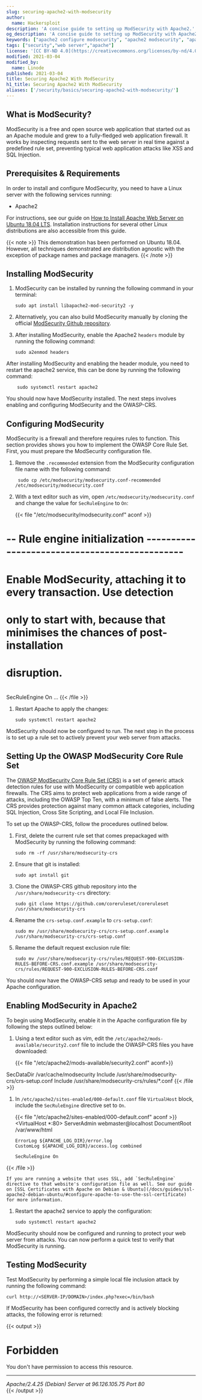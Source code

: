 ```yaml
---
slug: securing-apache2-with-modsecurity
author:
  name: Hackersploit
description: 'A concise guide to setting up ModSecurity with Apache2.'
og_description: 'A concise guide to setting up ModSecurity with Apache2.'
keywords: ["apache2 configure modsecurity", "apache2 modsecurity", "apache modsecurity"]
tags: ["security","web server","apache"]
license: '[CC BY-ND 4.0](https://creativecommons.org/licenses/by-nd/4.0)'
modified: 2021-03-04
modified_by:
  name: Linode
published: 2021-03-04
title: Securing Apache2 With ModSecurity
h1_title: Securing Apache2 With ModSecurity
aliases: ['/security/basics/securing-apache2-with-modsecurity/']
---
```


## What is ModSecurity?

ModSecurity is a free and open source web application that started out as an Apache module and grew to a fully-fledged web application firewall. It works by inspecting requests sent to the web server in real time against a predefined rule set, preventing typical web application attacks like XSS and SQL Injection.

## Prerequisites & Requirements

In order to install and configure ModSecurity, you need to have a Linux server with the following services running:

- Apache2

For instructions, see our guide on [How to Install Apache Web Server on Ubuntu 18.04 LTS](/docs/guides/how-to-install-apache-web-server-ubuntu-18-04/). Installation instructions for several other Linux distributions are also accessible from this guide.

{{< note >}}
This demonstration has been performed on Ubuntu 18.04. However, all techniques demonstrated are distribution agnostic with the exception of package names and package managers.
{{< /note >}}

## Installing ModSecurity

1.  ModSecurity can be installed by running the following command in your terminal:

        sudo apt install libapache2-mod-security2 -y

1.  Alternatively, you can also build ModSecurity manually by cloning the official [ModSecurity Github repository](https://github.com/SpiderLabs/ModSecurity).

1.  After installing ModSecurity, enable the Apache2 `headers` module by running the following command:

        sudo a2enmod headers

After installing ModSecurity and enabling the header module, you need to restart the apache2 service, this can be done by running the following command:

        sudo systemctl restart apache2

You should now have ModSecurity installed. The next steps involves enabling and configuring ModSecurity and the OWASP-CRS.

## Configuring ModSecurity

ModSecurity is a firewall and therefore requires rules to function. This section provides shows you how to implement the OWASP Core Rule Set. First, you must prepare the ModSecurity configuration file.

1. Remove the `.recommended` extension from the ModSecurity configuration file name with the following command:

        sudo cp /etc/modsecurity/modsecurity.conf-recommended /etc/modsecurity/modsecurity.conf

1.  With a text editor such as vim, open `/etc/modsecurity/modsecurity.conf` and change the value for `SecRuleEngine` to `On`:

    {{< file "/etc/modsecurity/modsecurity.conf" aconf >}}
# -- Rule engine initialization ----------------------------------------------

# Enable ModSecurity, attaching it to every transaction. Use detection
# only to start with, because that minimises the chances of post-installation
# disruption.
#
SecRuleEngine On
...
    {{< /file >}}

1.  Restart Apache to apply the changes:

        sudo systemctl restart apache2

ModSecurity should now be configured to run. The next step in the process is to set up a rule set to actively prevent your web server from attacks.

## Setting Up the OWASP ModSecurity Core Rule Set

The [OWASP ModSecurity Core Rule Set (CRS)](https://github.com/coreruleset/coreruleset) is a set of generic attack detection rules for use with ModSecurity or compatible web application firewalls. The CRS aims to protect web applications from a wide range of attacks, including the OWASP Top Ten, with a minimum of false alerts. The CRS provides protection against many common attack categories, including SQL Injection, Cross Site Scripting, and Local File Inclusion.

To set up the OWASP-CRS, follow the procedures outlined below.

1.  First, delete the current rule set that comes prepackaged with ModSecurity by running the following command:

        sudo rm -rf /usr/share/modsecurity-crs

1.  Ensure that git is installed:

        sudo apt install git

1.  Clone the OWASP-CRS github repository into the `/usr/share/modsecurity-crs` directory:

        sudo git clone https://github.com/coreruleset/coreruleset /usr/share/modsecurity-crs

1.  Rename the `crs-setup.conf.example` to `crs-setup.conf`:

        sudo mv /usr/share/modsecurity-crs/crs-setup.conf.example /usr/share/modsecurity-crs/crs-setup.conf

1.  Rename the default request exclusion rule file:

        sudo mv /usr/share/modsecurity-crs/rules/REQUEST-900-EXCLUSION-RULES-BEFORE-CRS.conf.example /usr/share/modsecurity-crs/rules/REQUEST-900-EXCLUSION-RULES-BEFORE-CRS.conf

You should now have the OWASP-CRS setup and ready to be used in your Apache configuration.

## Enabling ModSecurity in Apache2

To begin using ModSecurity, enable it in the Apache configuration file by following the steps outlined below:

1.  Using a text editor such as vim, edit the `/etc/apache2/mods-available/security2.conf` file to include the OWASP-CRS files you have downloaded:

    {{< file "/etc/apache2/mods-available/security2.conf" aconf>}}
<IfModule security2_module>
        SecDataDir /var/cache/modsecurity
        Include /usr/share/modsecurity-crs/crs-setup.conf
        Include /usr/share/modsecurity-crs/rules/*.conf
</IfModule>
    {{< /file >}}

1.  In `/etc/apache2/sites-enabled/000-default.conf` file `VirtualHost` block, include the `SecRuleEngine` directive set to `On`.

    {{< file "/etc/apache2/sites-enabled/000-default.conf" aconf >}}
<VirtualHost *:80>
        ServerAdmin webmaster@localhost
        DocumentRoot /var/www/html

        ErrorLog ${APACHE_LOG_DIR}/error.log
        CustomLog ${APACHE_LOG_DIR}/access.log combined

        SecRuleEngine On
</VirtualHost>
    {{< /file >}}

    If you are running a website that uses SSL, add `SecRuleEngine` directive to that website's configuration file as well. See our guide on [SSL Certificates with Apache on Debian & Ubuntu](/docs/guides/ssl-apache2-debian-ubuntu/#configure-apache-to-use-the-ssl-certificate) for more information.

1.  Restart the apache2 service to apply the configuration:

        sudo systemctl restart apache2

ModSecurity should now be configured and running to protect your web server from attacks. You can now perform a quick test to verify that ModSecurity is running.

## Testing ModSecurity

Test ModSecurity by performing a simple local file inclusion attack by running the following command:

    curl http://<SERVER-IP/DOMAIN>/index.php?exec=/bin/bash

If ModSecurity has been configured correctly and is actively blocking attacks, the following error is returned:

{{< output >}}
<!DOCTYPE HTML PUBLIC "-//IETF//DTD HTML 2.0//EN">
<html><head>
<title>403 Forbidden</title>
</head><body>
<h1>Forbidden</h1>
<p>You don't have permission to access this resource.</p>
<hr>
<address>Apache/2.4.25 (Debian) Server at 96.126.105.75 Port 80</address>
</body></html>
{{< /output >}}
